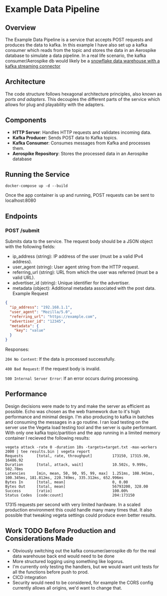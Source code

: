 # Example Data Pipeline 

## Overview

The Example Data Pipeline is a service that accepts POST requests and produces the data to kafka. 
In this example I have also set up a kafka consumer which reads from the topic and stores the data in an Aerospike database to simulate a data pipeline. 
In a real life scenario, the kafka consumer/Aerospike db would likely be a [snowflake data warehouse with a kafka streaming connector](https://docs.snowflake.com/en/user-guide/data-load-snowpipe-streaming-kafka?gad_source=1)

## Architecture

The code structure follows hexagonal architecture principles, also known as *ports and adapters*. This decouples the different parts of the service which allows for plug and playability with the adapters.  

## Components

- **HTTP Server**: Handles HTTP requests and validates incoming data.
- **Kafka Producer**: Sends POST data to Kafka topics.
- **Kafka Consumer**: Consumes messages from Kafka and processes them.
- **Aerospike Repository**: Stores the processed data in an Aerospike database

## Running the Service
```console
docker-compose up -d --build
```
Once the app container is up and running, POST requests can be sent to localhost:8080

## Endpoints

### POST /submit 
Submits data to the service. The request body should be a JSON object with the following fields:

- ip_address (string): IP address of the user (must be a valid IPv4 address).
- user_agent (string): User agent string from the HTTP request.
- referring_url (string): URL from which the user was referred (must be a valid URL).
- advertiser_id (string): Unique identifier for the advertiser.
- metadata (object): Additional metadata associated with the post data.
Example Request
```json
{
  "ip_address": "192.168.1.1",
  "user_agent": "Mozilla/5.0",
  "referring_url": "https://example.com",
  "advertiser_id": "12345",
  "metadata": {
    "key": "value"
  }
}
```
Responses:

`204 No Content`: If the data is processed successfully.

`400 Bad Request`: If the request body is invalid.

`500 Internal Server Error`: If an error occurs during processing.

## Performance
Design decisions were made to try and make the server as efficient as possible. Echo was chosen as the web framework due to it's high performance and minimal design. I'm also producing to kafka in batches and consuming the messages in a go routine. I ran load testing on the server use the Vegeta load testing tool and the server is quite performant. With only one kafka topic/partition and the app running in a limited memory container I recieved the following results:
```
vegeta attack -rate 0 -duration 10s -targets=target.txt -max-workers 2000 | tee results.bin | vegeta report
Requests      [total, rate, throughput]         173150, 17315.90, 16486.92
Duration      [total, attack, wait]             10.502s, 9.999s, 502.78ms
Latencies     [min, mean, 50, 90, 95, 99, max]  1.251ms, 108.941ms, 100.345ms, 181.812ms, 220.749ms, 335.312ms, 652.996ms
Bytes In      [total, mean]                     0, 0.00
Bytes Out     [total, mean]                     56793200, 328.00
Success       [ratio]                           100.00%
Status Codes  [code:count]                      204:173150
```
17315 requests per second with very limited hardware. In a scaled production environment this could handle many many times that. It also possible that tweaking vegeta settings could produce even better results. 

## Work TODO Before Production and Considerations Made

- Obviously switching out the kafka consumer/aerospike db for the real data warehouse back end would need to be done  
- More structured logging using something like logorus. 
- I'm currently only testing the handlers, but we would want unit tests for all the functions before push to prod.
- CICD integration
- Security would need to be considered, for example the CORS config currently allows all origins, we'd want to change that. 
